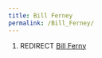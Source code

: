 ```yaml
---
title: Bill Ferney
permalink: /Bill_Ferney/
---
```


1.  REDIRECT [Bill Ferny](Bill_Ferny "wikilink")